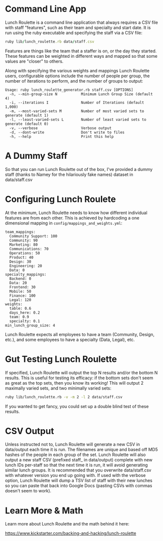 Command Line App
================

Lunch Roulette is a command line application that always requires a CSV file with staff "features", such as their team and specialty and start date. It is run using the ruby executable and specifying the staff via a CSV file:

```ruby
ruby lib/lunch_roulette.rb data/staff.csv
```

Features are things like the team that a staffer is on, or the day they started. These features can be weighted in different ways and mapped so that some values are "closer" to others.

Along with specifying the various weights and mappings Lunch Roulette users, configurable options include the number of people per group, the number of iterations to perform, and the number of groups to output:

```
Usage: ruby lunch_roulette_generator.rb staff.csv [OPTIONS]
  -n, --min-group-size N           Minimum Lunch Group Size (default 4)
  -i, --iterations I               Number of Iterations (default 1,000)
  -m, --most-varied-sets M         Number of most varied sets to generate (default 1)
  -l, --least-varied-sets L        Number of least varied sets to generate (default 0)
  -v, --verbose                    Verbose output
  -d, --dont-write                 Don't write to files
  -h, --help                       Print this help
```

A Dummy Staff
==============

So that you can run Lunch Roulette out of the box, I've provided a dummy staff (thanks to Namey for the hilariously fake names) dataset in data/staff.csv


Configuring Lunch Roulete
=========================

At the minimum, Lunch Roulette needs to know how different individual features are from each other. This is achieved by hardcoding a one dimensional mapping in `config/mappings_and_weights.yml`:

```
team_mappings:
  Community Support: 100
  Community: 90
  Marketing: 80
  Communications: 70
  Operations: 50
  Product: 40
  Design: 30
  Engineering: 20
  Data: 0
specialty_mappings:
  Backend: 0
  Data: 20
  Frontend: 30
  Mobile: 50
  Finance: 100
  Legal: 120
weights:
  table: 0.6
  days_here: 0.2
  team: 0.9
  specialty: 0.1
min_lunch_group_size: 4
```

Lunch Roulette expects all employees to have a team (Community, Design, etc.), and some employees to have a specialty (Data, Legal), etc.

Gut Testing Lunch Roulette
==========================

If specified, Lunch Roulette will output the top N results and/or the bottom N results. This is useful for testing its efficacy: if the bottom sets don't seem as great as the top sets, then you know its working! This will output 2 maximally varied sets, and two minimally varied sets:

```sh
ruby lib/lunch_roulette.rb -v -m 2 -l 2 data/staff.csv
```

If you wanted to get fancy, you could set up a double blind test of these results.

CSV Output
==========

Unless instructed not to, Lunch Roulette will generate a new CSV in data/output each time it is run. The filenames are unique and based off MD5 hashes of the people in each group of the set. Lunch Roulette will also output a new staff CSV (prefixed staff_ in data/output) complete with new lunch IDs per-staff so that the next time it is run, it will avoid generating similar lunch groups. It is recommended that you overwrite data/staff.csv with whatever version you end up going with. If used with the verbose option, Lunch Roulette will dump a TSV list of staff with their new lunches so you can paste that back into Google Docs (pasting CSVs with commas doesn't seem to work).

Learn More & Math
=================
Learn more about Lunch Roulette and the math behind it here:

https://www.kickstarter.com/backing-and-hacking/lunch-roulette

